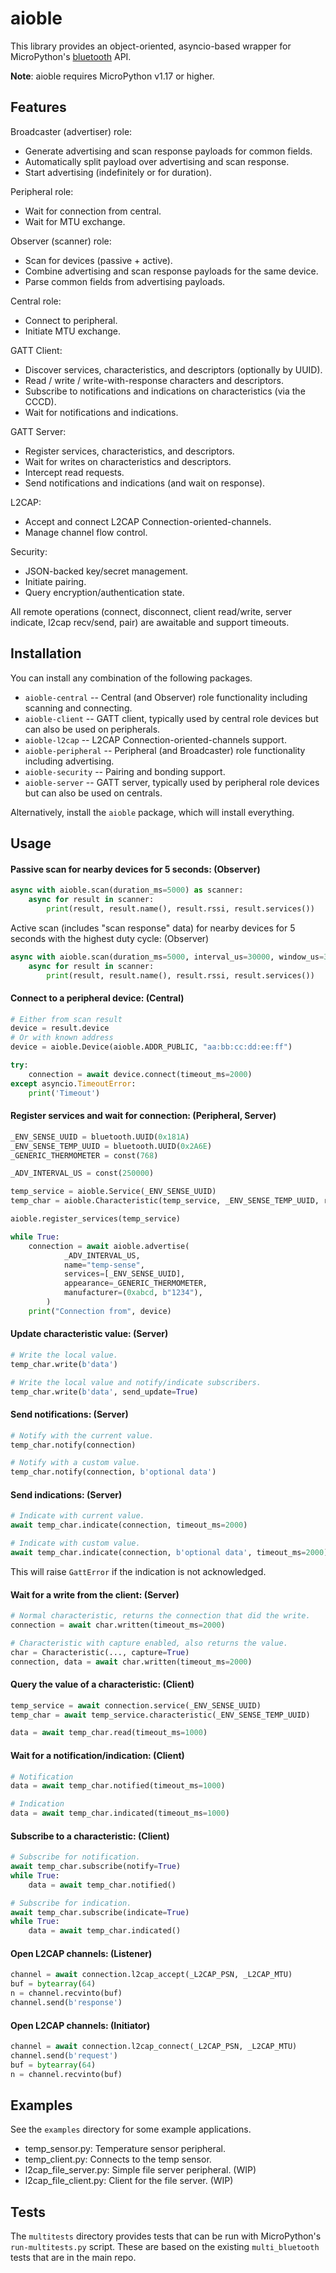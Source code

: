 aioble
======

This library provides an object-oriented, asyncio-based wrapper for MicroPython's
[bluetooth](https://docs.micropython.org/en/latest/library/bluetooth.html) API.

**Note**: aioble requires MicroPython v1.17 or higher.

Features
--------

Broadcaster (advertiser) role:
* Generate advertising and scan response payloads for common fields.
* Automatically split payload over advertising and scan response.
* Start advertising (indefinitely or for duration).

Peripheral role:
* Wait for connection from central.
* Wait for MTU exchange.

Observer (scanner) role:
* Scan for devices (passive + active).
* Combine advertising and scan response payloads for the same device.
* Parse common fields from advertising payloads.

Central role:
* Connect to peripheral.
* Initiate MTU exchange.

GATT Client:
* Discover services, characteristics, and descriptors (optionally by UUID).
* Read / write / write-with-response characters and descriptors.
* Subscribe to notifications and indications on characteristics (via the CCCD).
* Wait for notifications and indications.

GATT Server:
* Register services, characteristics, and descriptors.
* Wait for writes on characteristics and descriptors.
* Intercept read requests.
* Send notifications and indications (and wait on response).

L2CAP:
* Accept and connect L2CAP Connection-oriented-channels.
* Manage channel flow control.

Security:
* JSON-backed key/secret management.
* Initiate pairing.
* Query encryption/authentication state.

All remote operations (connect, disconnect, client read/write, server indicate, l2cap recv/send, pair) are awaitable and support timeouts.

Installation
------------

You can install any combination of the following packages.
- `aioble-central` -- Central (and Observer) role functionality including
  scanning and connecting.
- `aioble-client` -- GATT client, typically used by central role devices but
  can also be used on peripherals.
- `aioble-l2cap` -- L2CAP Connection-oriented-channels support.
- `aioble-peripheral` -- Peripheral (and Broadcaster) role functionality
  including advertising.
- `aioble-security` -- Pairing and bonding support.
- `aioble-server` -- GATT server, typically used by peripheral role devices
  but can also be used on centrals.

Alternatively, install the `aioble` package, which will install everything.

Usage
-----

#### Passive scan for nearby devices for 5 seconds: (Observer)

```py
async with aioble.scan(duration_ms=5000) as scanner:
    async for result in scanner:
        print(result, result.name(), result.rssi, result.services())
```

Active scan (includes "scan response" data) for nearby devices for 5 seconds
with the highest duty cycle: (Observer)

```py
async with aioble.scan(duration_ms=5000, interval_us=30000, window_us=30000, active=True) as scanner:
    async for result in scanner:
        print(result, result.name(), result.rssi, result.services())
```

#### Connect to a peripheral device: (Central)

```py
# Either from scan result
device = result.device
# Or with known address
device = aioble.Device(aioble.ADDR_PUBLIC, "aa:bb:cc:dd:ee:ff")

try:
    connection = await device.connect(timeout_ms=2000)
except asyncio.TimeoutError:
    print('Timeout')
```

#### Register services and wait for connection: (Peripheral, Server)

```py
_ENV_SENSE_UUID = bluetooth.UUID(0x181A)
_ENV_SENSE_TEMP_UUID = bluetooth.UUID(0x2A6E)
_GENERIC_THERMOMETER = const(768)

_ADV_INTERVAL_US = const(250000)

temp_service = aioble.Service(_ENV_SENSE_UUID)
temp_char = aioble.Characteristic(temp_service, _ENV_SENSE_TEMP_UUID, read=True, notify=True)

aioble.register_services(temp_service)

while True:
    connection = await aioble.advertise(
            _ADV_INTERVAL_US,
            name="temp-sense",
            services=[_ENV_SENSE_UUID],
            appearance=_GENERIC_THERMOMETER,
            manufacturer=(0xabcd, b"1234"),
        )
    print("Connection from", device)
```

#### Update characteristic value: (Server)

```py
# Write the local value.
temp_char.write(b'data')
```

```py
# Write the local value and notify/indicate subscribers.
temp_char.write(b'data', send_update=True)
```

#### Send notifications: (Server)

```py
# Notify with the current value.
temp_char.notify(connection)
```

```py
# Notify with a custom value.
temp_char.notify(connection, b'optional data')
```

#### Send indications: (Server)

```py
# Indicate with current value.
await temp_char.indicate(connection, timeout_ms=2000)
```

```py
# Indicate with custom value.
await temp_char.indicate(connection, b'optional data', timeout_ms=2000)
```

This will raise `GattError` if the indication is not acknowledged.

#### Wait for a write from the client: (Server)

```py
# Normal characteristic, returns the connection that did the write.
connection = await char.written(timeout_ms=2000)
```

```py
# Characteristic with capture enabled, also returns the value.
char = Characteristic(..., capture=True)
connection, data = await char.written(timeout_ms=2000)
```

#### Query the value of a characteristic: (Client)

```py
temp_service = await connection.service(_ENV_SENSE_UUID)
temp_char = await temp_service.characteristic(_ENV_SENSE_TEMP_UUID)

data = await temp_char.read(timeout_ms=1000)
```

#### Wait for a notification/indication: (Client)

```py
# Notification
data = await temp_char.notified(timeout_ms=1000)
```

```py
# Indication
data = await temp_char.indicated(timeout_ms=1000)
```

#### Subscribe to a characteristic: (Client)

```py
# Subscribe for notification.
await temp_char.subscribe(notify=True)
while True:
    data = await temp_char.notified()
```

```py
# Subscribe for indication.
await temp_char.subscribe(indicate=True)
while True:
    data = await temp_char.indicated()
```

#### Open L2CAP channels: (Listener)

```py
channel = await connection.l2cap_accept(_L2CAP_PSN, _L2CAP_MTU)
buf = bytearray(64)
n = channel.recvinto(buf)
channel.send(b'response')
```

#### Open L2CAP channels: (Initiator)

```py
channel = await connection.l2cap_connect(_L2CAP_PSN, _L2CAP_MTU)
channel.send(b'request')
buf = bytearray(64)
n = channel.recvinto(buf)
```


Examples
--------

See the `examples` directory for some example applications.

* temp_sensor.py: Temperature sensor peripheral.
* temp_client.py: Connects to the temp sensor.
* l2cap_file_server.py: Simple file server peripheral. (WIP)
* l2cap_file_client.py: Client for the file server. (WIP)

Tests
-----

The `multitests` directory provides tests that can be run with MicroPython's `run-multitests.py` script. These are based on the existing `multi_bluetooth` tests that are in the main repo.

